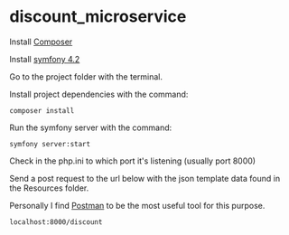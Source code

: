 # discount_microservice


Install [Composer](https://getcomposer.org/)

Install [symfony 4.2](https://symfony.com/download)

Go to the project folder with the terminal.

Install project dependencies with the command:
```shell script
composer install
```

Run the symfony server with the command: 

````shell script
symfony server:start
````

Check in the php.ini to which port it's listening (usually port 8000)

Send a post request to the url below with the json template data found in the Resources folder.

Personally I find [Postman](https://www.postman.com/downloads/) to be the most useful tool for this purpose.

````http request
localhost:8000/discount
````
